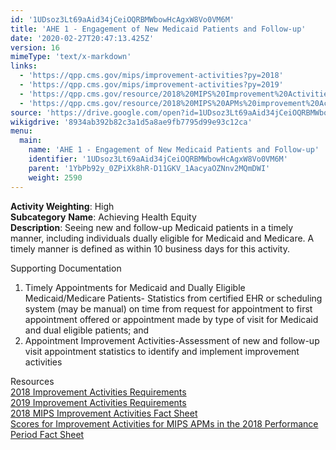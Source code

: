 ```yaml
---
id: '1UDsoz3Lt69aAid34jCeiOQRBMWbowHcAgxW8Vo0VM6M'
title: 'AHE 1 - Engagement of New Medicaid Patients and Follow-up'
date: '2020-02-27T20:47:13.425Z'
version: 16
mimeType: 'text/x-markdown'
links:
  - 'https://qpp.cms.gov/mips/improvement-activities?py=2018'
  - 'https://qpp.cms.gov/mips/improvement-activities?py=2019'
  - 'https://qpp.cms.gov/resource/2018%20MIPS%20Improvement%20Activities%20Fact%20Sheet'
  - 'https://qpp.cms.gov/resource/2018%20MIPS%20APMs%20improvement%20Activities%20scores%20fact%20sheet'
source: 'https://drive.google.com/open?id=1UDsoz3Lt69aAid34jCeiOQRBMWbowHcAgxW8Vo0VM6M'
wikigdrive: '8934ab392b82c3a1d5a8ae9fb7795d99e93c12ca'
menu:
  main:
    name: 'AHE 1 - Engagement of New Medicaid Patients and Follow-up'
    identifier: '1UDsoz3Lt69aAid34jCeiOQRBMWbowHcAgxW8Vo0VM6M'
    parent: '1YbPb92y_0ZPiXk8hR-D11GKV_1AacyaOZNnv2MQmDWI'
    weight: 2590
---
```





**Activity Weighting**: High  
**Subcategory** **Name**: Achieving Health Equity  
**Description**: Seeing new and follow-up Medicaid patients in a timely manner, including individuals dually eligible for Medicaid and Medicare. A timely manner is defined as within 10 business days for this activity.




Supporting Documentation
1. Timely Appointments for Medicaid and Dually Eligible Medicaid/Medicare Patients- Statistics from certified EHR or scheduling system (may be manual) on time from request for appointment to first appointment offered or appointment made by type of visit for Medicaid and dual eligible patients; and
2. Appointment Improvement Activities-Assessment of new and follow-up visit appointment statistics to identify and implement improvement activities




Resources  
[2018 Improvement Activities Requirements](https://qpp.cms.gov/mips/improvement-activities?py=2018)  
[2019 Improvement Activities Requirements](https://qpp.cms.gov/mips/improvement-activities?py=2019)  
[2018 MIPS Improvement Activities Fact Sheet](https://qpp.cms.gov/resource/2018%20MIPS%20Improvement%20Activities%20Fact%20Sheet)  
[Scores for Improvement Activities for MIPS APMs in the 2018 Performance Period Fact Sheet](https://qpp.cms.gov/resource/2018%20MIPS%20APMs%20improvement%20Activities%20scores%20fact%20sheet)
